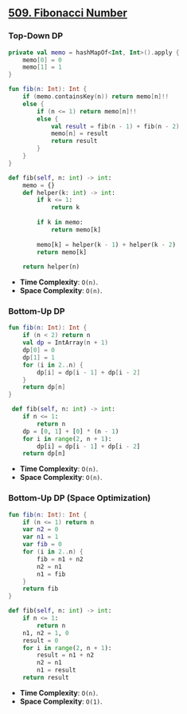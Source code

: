 ## [509. Fibonacci Number](https://leetcode.com/problems/fibonacci-number/)

### Top-Down DP
```kotlin
private val memo = hashMapOf<Int, Int>().apply {
    memo[0] = 0
    memo[1] = 1
}

fun fib(n: Int): Int {
    if (memo.containsKey(n)) return memo[n]!!
    else {
        if (n <= 1) return memo[n]!!
        else {
            val result = fib(n - 1) + fib(n - 2)
            memo[n] = result
            return result
        }
    }
}
```

```python
def fib(self, n: int) -> int:
    memo = {}
    def helper(k: int) -> int:
        if k <= 1:
            return k
        
        if k in memo:
            return memo[k]
        
        memo[k] = helper(k - 1) + helper(k - 2)
        return memo[k]
    
    return helper(n)
```

* **Time Complexity**: `O(n)`.
* **Space Complexity**: `O(n)`.

### Bottom-Up DP
```kotlin
fun fib(n: Int): Int {
    if (n < 2) return n
    val dp = IntArray(n + 1)
    dp[0] = 0
    dp[1] = 1
    for (i in 2..n) {
        dp[i] = dp[i - 1] + dp[i - 2]
    }
    return dp[n]
}
```

```python
 def fib(self, n: int) -> int:
    if n <= 1: 
        return n
    dp = [0, 1] + [0] * (n - 1)
    for i in range(2, n + 1):
        dp[i] = dp[i - 1] + dp[i - 2]
    return dp[n]
```

* **Time Complexity**: `O(n)`.
* **Space Complexity**: `O(n)`.

### Bottom-Up DP (Space Optimization)
```kotlin
fun fib(n: Int): Int {
    if (n <= 1) return n
    var n2 = 0
    var n1 = 1
    var fib = 0
    for (i in 2..n) {
        fib = n1 + n2
        n2 = n1
        n1 = fib
    }
    return fib
}
```

```python
def fib(self, n: int) -> int:
    if n <= 1: 
        return n
    n1, n2 = 1, 0
    result = 0
    for i in range(2, n + 1):
        result = n1 + n2
        n2 = n1
        n1 = result
    return result
```
* **Time Complexity**: `O(n)`.
* **Space Complexity**: `O(1)`.